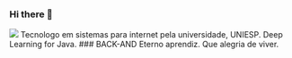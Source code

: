 ### Hi there 👋
<html>
<img src="https://user-images.githubusercontent.com/70382532/138322189-2db8df52-9dcb-40a0-88a8-c365466bd33d.gif" >
</html>
Tecnologo em sistemas para internet pela universidade, UNIESP.
Deep Learning for Java. 
### BACK-AND
 Eterno aprendiz.
Que alegria de viver. 
 
